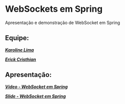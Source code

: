 # WebSockets em Spring

Apresentação e demonstração de WebSocket em Spring

## Equipe:

**_[Karoline Lima](https://github.com/KarolineLima)_**

**_[Erick Cristhian](https://github.com/ErickCristhian)_**


## Apresentação:
**_[Vídeo - WebSocket em Spring](https://drive.google.com/file/d/1opCQIasd98gA-0PekanPHMkkjP4V0nfB/view?usp=sharing)_**

**_[Slide - WebSocket em Spring](https://www.canva.com/design/DAEeZzcLjZo/W-OHvpaLPFhyEDedV6Sg3g/view?utm_content=DAEeZzcLjZo&utm_campaign=designshare&utm_medium=link&utm_source=sharebutton)_**
